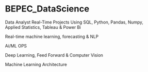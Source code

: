 # BEPEC_DataScience
Data Analyst Real-Time Projects 
Using SQL, Python, Pandas, Numpy, Applied Statistics, Tableau & Power Bi

Real-time machine learning, forecasting & NLP

Ai/ML OPS

Deep Learning, Feed Forward & Computer Vision

Machine Learning Architecture

